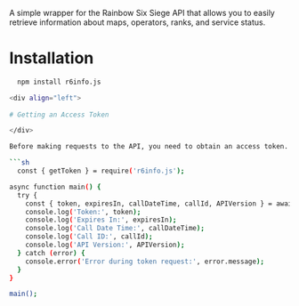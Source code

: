 A simple wrapper for the Rainbow Six Siege API that allows you to easily retrieve information about maps, operators, ranks, and service status.

<div align="left">
  
# Installation

</div>

```sh
  npm install r6info.js

<div align="left">
  
# Getting an Access Token

</div>

Before making requests to the API, you need to obtain an access token. You can do this using the getToken() function:

```sh
  const { getToken } = require('r6info.js');

async function main() {
  try {
    const { token, expiresIn, callDateTime, callId, APIVersion } = await getToken();
    console.log('Token:', token);
    console.log('Expires In:', expiresIn);
    console.log('Call Date Time:', callDateTime);
    console.log('Call ID:', callId);
    console.log('API Version:', APIVersion);
  } catch (error) {
    console.error('Error during token request:', error.message);
  }
}

main();
